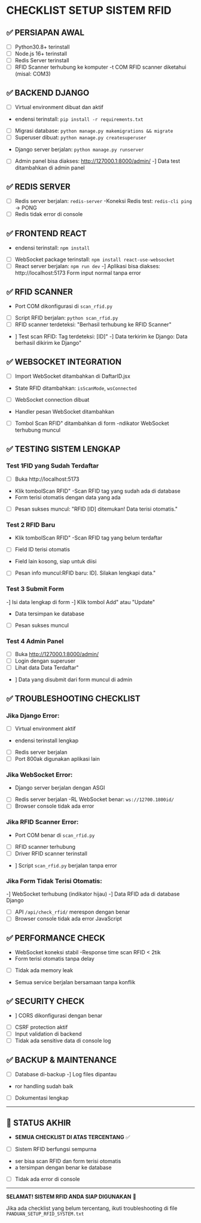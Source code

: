 # CHECKLIST SETUP SISTEM RFID

## ✅ PERSIAPAN AWAL
- [ ] Python30.8+ terinstall
- [ ] Node.js 16+ terinstall  
- [ ] Redis Server terinstall
- [ ] RFID Scanner terhubung ke komputer
-t COM RFID scanner diketahui (misal: COM3)

## ✅ BACKEND DJANGO
- [ ] Virtual environment dibuat dan aktif
- endensi terinstall: `pip install -r requirements.txt`
- [ ] Migrasi database: `python manage.py makemigrations && migrate`
- [ ] Superuser dibuat: `python manage.py createsuperuser`
- Django server berjalan: `python manage.py runserver`
- [ ] Admin panel bisa diakses: http://127000.1:8000/admin/
-] Data test ditambahkan di admin panel

## ✅ REDIS SERVER
- [ ] Redis server berjalan: `redis-server`
-Koneksi Redis test: `redis-cli ping` → PONG
- [ ] Redis tidak error di console

## ✅ FRONTEND REACT
- endensi terinstall: `npm install`
- [ ] WebSocket package terinstall: `npm install react-use-websocket`
- [ ] React server berjalan: `npm run dev`
-] Aplikasi bisa diakses: http://localhost:5173 Form input normal tanpa error

## ✅ RFID SCANNER
-  Port COM dikonfigurasi di `scan_rfid.py`
- [ ] Script RFID berjalan: `python scan_rfid.py`
- [ ] RFID scanner terdeteksi: "Berhasil terhubung ke RFID Scanner"
-  ] Test scan RFID: Tag terdeteksi: [ID]"
-] Data terkirim ke Django: Data berhasil dikirim ke Django"

## ✅ WEBSOCKET INTEGRATION
- [ ] Import WebSocket ditambahkan di DaftarID.jsx
-  State RFID ditambahkan: `isScanMode`, `wsConnected`
- [ ] WebSocket connection dibuat
- Handler pesan WebSocket ditambahkan
- [ ] Tombol Scan RFID" ditambahkan di form
-ndikator WebSocket terhubung muncul

## ✅ TESTING SISTEM LENGKAP

### Test 1FID yang Sudah Terdaftar
- [ ] Buka http://localhost:5173
- Klik tombolScan RFID"
-Scan RFID tag yang sudah ada di database
- Form terisi otomatis dengan data yang ada
- [ ] Pesan sukses muncul: "RFID [ID] ditemukan! Data terisi otomatis."

### Test 2 RFID Baru
- Klik tombolScan RFID"
-Scan RFID tag yang belum terdaftar
- [ ] Field ID terisi otomatis
-  Field lain kosong, siap untuk diisi
- [ ] Pesan info muncul:RFID baru: ID]. Silakan lengkapi data."

### Test 3 Submit Form
-] Isi data lengkap di form
-] Klik tombol Add" atau "Update"
-  Data tersimpan ke database
- [ ] Pesan sukses muncul

### Test 4 Admin Panel
- [ ] Buka http://127000.1:8000/admin/
- [ ] Login dengan superuser
- [ ] Lihat data Data Terdaftar"
- ] Data yang disubmit dari form muncul di admin

## ✅ TROUBLESHOOTING CHECKLIST

### Jika Django Error:
- [ ] Virtual environment aktif
- endensi terinstall lengkap
- [ ] Redis server berjalan
- [ ] Port 800ak digunakan aplikasi lain

### Jika WebSocket Error:
- Django server berjalan dengan ASGI
- [ ] Redis server berjalan
-RL WebSocket benar: `ws://12700.1800id/`
- [ ] Browser console tidak ada error

### Jika RFID Scanner Error:
-  Port COM benar di `scan_rfid.py`
- [ ] RFID scanner terhubung
- [ ] Driver RFID scanner terinstall
-  ] Script `scan_rfid.py` berjalan tanpa error

### Jika Form Tidak Terisi Otomatis:
-] WebSocket terhubung (indikator hijau)
-] Data RFID ada di database Django
- [ ] API `/api/check_rfid/` merespon dengan benar
- [ ] Browser console tidak ada error JavaScript

## ✅ PERFORMANCE CHECK
-  WebSocket koneksi stabil
-Response time scan RFID < 2tik
- Form terisi otomatis tanpa delay
- [ ] Tidak ada memory leak
- Semua service berjalan bersamaan tanpa konflik

## ✅ SECURITY CHECK
- ] CORS dikonfigurasi dengan benar
- [ ] CSRF protection aktif
- [ ] Input validation di backend
- [ ] Tidak ada sensitive data di console log

## ✅ BACKUP & MAINTENANCE
- [ ] Database di-backup
-] Log files dipantau
- ror handling sudah baik
- [ ] Dokumentasi lengkap

---

## 🎯 STATUS AKHIR
- **SEMUA CHECKLIST DI ATAS TERCENTANG** ✅
- [ ] Sistem RFID berfungsi sempurna
- ser bisa scan RFID dan form terisi otomatis
- a tersimpan dengan benar ke database
- [ ] Tidak ada error di console

---

**SELAMAT! SISTEM RFID ANDA SIAP DIGUNAKAN** 🚀

Jika ada checklist yang belum tercentang, ikuti troubleshooting di file `PANDUAN_SETUP_RFID_SYSTEM.txt` 